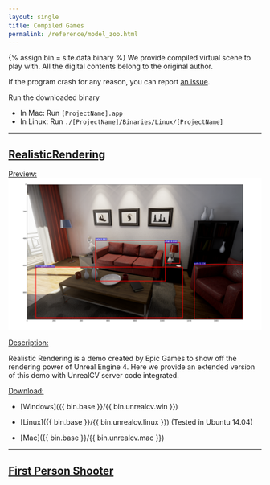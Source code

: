 ```yaml
---
layout: single
title: Compiled Games
permalink: /reference/model_zoo.html
---
```

{% assign bin = site.data.binary %}
We provide compiled virtual scene to play with. All the digital contents belong to the original author.
<!-- add more formal license information -->

<!-- The community maintained games will be hosted in the [github wiki page](http://). -->

If the program crash for any reason, you can report [an issue](https://github.com/qiuwch/unrealcv/issues).

Run the downloaded binary

- In Mac: Run `[ProjectName].app`
- In Linux: Run `./[ProjectName]/Binaries/Linux/[ProjectName]`

---

## [RealisticRendering](https://docs.unrealengine.com/latest/INT/Resources/Showcases/RealisticRendering/)
<div id="realistic_rendering"></div>

<u>Preview:</u>
![teaser](/images/realistic_rendering.png)

<u>Description:</u>

Realistic Rendering is a demo created by Epic Games to show off the rendering power of Unreal Engine 4. Here we provide an extended version of this demo with UnrealCV server code integrated.

<u>Download:</u>

- [Windows]({{ bin.base }}/{{ bin.unrealcv.win }})

- [Linux]({{ bin.base }}/{{ bin.unrealcv.linux }}) (Tested in Ubuntu 14.04)

- [Mac]({{ bin.base }}/{{ bin.unrealcv.mac }})

---

## [First Person Shooter]()
